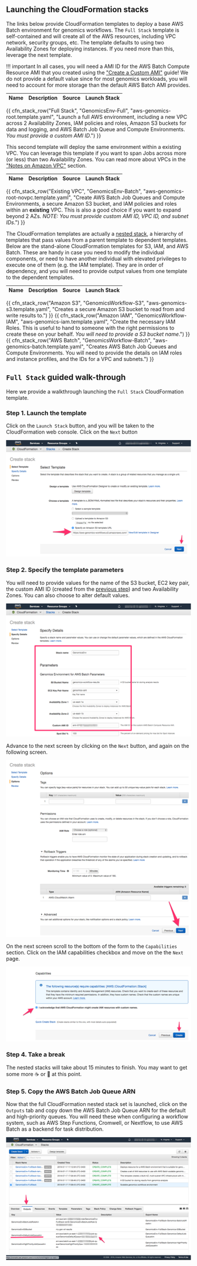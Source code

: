 ## Launching the CloudFormation stacks

The links below provide CloudFormation templates to deploy a base AWS Batch environment for genomics workflows. The `Full Stack` template is self-contained and will create all of the AWS resources, including VPC network, security groups, etc. The template defaults to using two Availability Zones for deploying instances. If you need more than this, leverage the next template.

!!! important
    In all cases, you will need a AMI ID for the AWS Batch Compute Resource AMI that you created using the ["Create a Custom AMI"](./create-custom-ami) guide! We do not provide a default value since for most genomics workloads, you will need to account for more storage than the default AWS Batch AMI provides.

| Name | Description | Source | Launch Stack |
| -- | -- | :--: | :--: |
{{ cfn_stack_row("Full Stack", "GenomicsEnv-Full", "aws-genomics-root.template.yaml", "Launch a full AWS environment, including a new VPC across 2 Availability Zones, IAM policies and roles, Amazon S3 buckets for data and logging, and AWS Batch Job Queue and Compute Environments. _You must provide a custom AMI ID_.") }}

This second template will deploy the same environment within a existing VPC. You can leverage this template if you want to span Jobs across more (or less) than two Availability Zones. You can read more about VPCs in the ["Notes on Amazon VPC"](./notes-vpc.md ) section.

| Name | Description | Source | Launch Stack |
| -- | -- | :--: | :--: |
{{ cfn_stack_row("Existing VPC", "GenomicsEnv-Batch", "aws-genomics-root-novpc.template.yaml", "Create AWS Batch Job Queues and Compute Environments, a secure Amazon S3 bucket, and IAM policies and roles within an **existing** VPC. This is also a good choice if you want to expand beyond 2 AZs. _NOTE: You must provide custom AMI ID, VPC ID, and subnet IDs_.") }}

The CloudFormation templates are actually a [nested stack](https://docs.aws.amazon.com/AWSCloudFormation/latest/UserGuide/using-cfn-nested-stacks.html), a hierarchy of templates that pass values from a parent template to dependent templates. Below are the stand-alone CloudFormation templates for S3, IAM, and AWS Batch. These are handy in case you need to modify the individual components, or need to have another individual with elevated privileges to execute one of them (e.g. the IAM template). They are in order of dependency, and you will need to provide output values from one template to the dependent templates.


| Name | Description | Source | Launch Stack |
| -- | -- | :--: | :--: |
{{ cfn_stack_row("Amazon S3", "GenomicsWorkflow-S3", "aws-genomics-s3.template.yaml", "Creates a secure Amazon S3 bucket to read from and write results to.") }}
{{ cfn_stack_row("Amazon IAM", "GenomicsWorkflow-IAM", "aws-genomics-iam.template.yaml", "Create the necessary IAM Roles. This is useful to hand to someone with the right permissions to create these on your behalf. _You will need to provide a S3 bucket name_.") }}
{{ cfn_stack_row("AWS Batch", "GenomicsWorkflow-Batch", "aws-genomics-batch.template.yaml", "Creates AWS Batch Job Queues and Compute Environments. You will need to provide the details on IAM roles and instance profiles, and the IDs for a VPC and subnets.") }}

## **`Full Stack`** guided walk-through

Here we provide a walkthrough launching the `Full Stack` CloudFormation template.

### Step 1. Launch the template

Click on the `Launch Stack` button, and you will be taken to the CloudFormation web console. Click on the `Next` button

![CloudFormation web console wizard start](./images/root-vpc-1.png)

### Step 2. Specify the template parameters

You will need to provide values for the name of the S3 bucket, EC2 key pair, the custom AMI ID (created from the [previous step](./create-custom-ami.md)) and two Availability Zones. You can also choose to alter default values.

![CloudFormation web console wizard parameters](./images/root-vpc-2.png)

Advance to the next screen by clicking on the `Next` button, and again on the following screen.

![CloudFormation web console wizard page advance](./images/root-vpc-3.png)

On the next screen scroll to the bottom of the form to the `Capabilities` section. Click on the IAM capabilities checkbox and move on the the `Next` page.

![CloudFormation web console wizard capabilities checkbox](./images/root-vpc-4.png)

### Step 4. Take a break

The nested stacks will take about 15 minutes to finish. You may want to get some more  :coffee: or :tea: at this point.

### Step 5. Copy the AWS Batch Job Queue ARN

Now that the full CloudFormation nested stack set is launched, click on the `Outputs` tab and copy down the AWS Batch Job Queue ARN for the default and high-priority queues. You will need these when configuring a workflow system, such as AWS Step Functions, Cromwell, or Nextflow, to use AWS Batch as a backend for task distribution.

![CloudFormation web console wizard output job queue ARN](./images/root-vpc-5.png)
